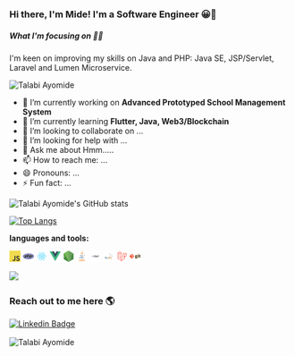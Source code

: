 ### Hi there, I'm Mide! I'm a Software Engineer 😀👋

##### What I'm focusing on 👨‍💻

I'm keen on improving my skills on Java and PHP: Java SE, JSP/Servlet, Laravel and Lumen Microservice.<br />

<p align="left"><img src="https://github-profile-trophy.vercel.app/?username=OlawaleJnr" alt="Talabi Ayomide" /></p>

- 🔭 I’m currently working on  **Advanced Prototyped School Management System**
- 🌱 I’m currently learning  **Flutter, Java, Web3/Blockchain**
- 👯 I’m looking to collaborate on ...
- 🤔 I’m looking for help with ...
- 💬 Ask me about Hmm.....
- 📫 How to reach me: ...
- 😄 Pronouns: ...
- ⚡ Fun fact: ...

![Talabi Ayomide's GitHub stats](https://github-readme-stats.vercel.app/api?username=OlawaleJnr&count_private=true&&show_icons=true)

[![Top Langs](https://github-readme-stats.vercel.app/api/top-langs/?username=OlawaleJnr&langs_count=6 )](https://github.com/OlawaleJnr/github-readme-stats)

**languages and tools:**  

<code><img height="20" src="https://raw.githubusercontent.com/github/explore/80688e429a7d4ef2fca1e82350fe8e3517d3494d/topics/javascript/javascript.png"></code>
<code><img height="20" src="https://raw.githubusercontent.com/github/explore/80688e429a7d4ef2fca1e82350fe8e3517d3494d/topics/php/php.png"></code>
<code><img height="20" src="https://raw.githubusercontent.com/github/explore/80688e429a7d4ef2fca1e82350fe8e3517d3494d/topics/react/react.png"></code>
<code><img height="20" src="https://raw.githubusercontent.com/github/explore/5c058a388828bb5fde0bcafd4bc867b5bb3f26f3/topics/vue/vue.png"></code>
<code><img height="20" src="https://raw.githubusercontent.com/github/explore/80688e429a7d4ef2fca1e82350fe8e3517d3494d/topics/nodejs/nodejs.png"></code>
<code><img height="20" src="https://raw.githubusercontent.com/github/explore/80688e429a7d4ef2fca1e82350fe8e3517d3494d/topics/java/java.png"></code>
<code><img height="20" src="https://raw.githubusercontent.com/github/explore/80688e429a7d4ef2fca1e82350fe8e3517d3494d/topics/jquery/jquery.png"></code>
<code><img height="20" src="https://raw.githubusercontent.com/github/explore/80688e429a7d4ef2fca1e82350fe8e3517d3494d/topics/mysql/mysql.png"></code>
<code><img height="20" src="https://raw.githubusercontent.com/github/explore/80688e429a7d4ef2fca1e82350fe8e3517d3494d/topics/laravel/laravel.png"></code>
<code><img height="20" src="https://raw.githubusercontent.com/github/explore/80688e429a7d4ef2fca1e82350fe8e3517d3494d/topics/git/git.png"></code>

![](https://visitor-badge.glitch.me/badge?page_id=OlawaleJnr.OlawaleJnr)

### Reach out to me here 🌎

[![Linkedin Badge](https://img.shields.io/badge/-LinkedIn-blue?style=flat-square&logo=Linkedin&logoColor=white&link=https://www.linkedin.com/in/ayomide-talabi-b713451a3/)](https://www.linkedin.com/in/ayomide-talabi-b713451a3/)

<p><img align="center" src="https://github-readme-streak-stats.herokuapp.com/?user=OlawaleJnr&" alt="Talabi Ayomide" /></p>
